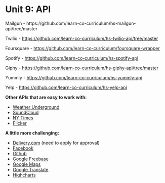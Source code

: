 <h1>Unit 9: API</h1>
Mailgun - https://github.com/learn-co-curriculum/hs-mailgun-api/tree/master 

Twilio - https://github.com/learn-co-curriculum/hs-twilio-api/tree/master 

Foursquare - https://github.com/learn-co-curriculum/foursquare-wrapper 

Spotify - https://github.com/learn-co-curriculum/hs-spotify-api 

Giphy - https://github.com/learn-co-curriculum/hs-giphy-api/tree/master 

Yummly - https://github.com/learn-co-curriculum/hs-yummly-api 

Yelp - https://github.com/learn-co-curriculum/hs-yelp-api 

<b>Other APIs that are easy to work with:</b>
  + [Weather Underground](http://www.wunderground.com/weather/api/)
  + [SoundCloud](https://developers.soundcloud.com/docs/api/guide)
  + [NY Times](http://developer.nytimes.com/)
  + [Flicker](https://www.flickr.com/services/developer/)
  
<b>A little more challenging:</b>
  + [Delivery.com](https://developers.delivery.com/) (need to apply for approval)
  + [Facebook](https://developers.facebook.com/)
  + [Github](https://developer.github.com/v3/)
  + [Google Freebase](https://developers.google.com/freebase/)
  + [Google Maps](https://developers.google.com/maps/)
  + [Google Translate](https://cloud.google.com/translate/)
  + [Highcharts](http://api.highcharts.com/highcharts)


